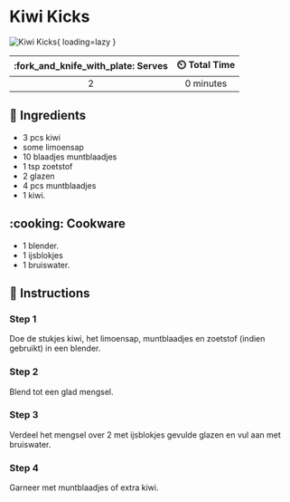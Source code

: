 # Kiwi Kicks

![Kiwi Kicks](../assets/images/kiwi-kicks.png){ loading=lazy }

| :fork_and_knife_with_plate: Serves | :timer_clock: Total Time |
|:----------------------------------:|:-----------------------: |
| 2 | 0 minutes |

## :salt: Ingredients

- 3 pcs kiwi
- some limoensap
- 10 blaadjes muntblaadjes
- 1 tsp zoetstof
- 2 glazen
- 4 pcs muntblaadjes
- 1 kiwi.

## :cooking: Cookware

- 1 blender.
- 1 ijsblokjes
- 1 bruiswater.

## :pencil: Instructions

### Step 1

Doe de stukjes kiwi, het limoensap, muntblaadjes en zoetstof (indien gebruikt) in een blender.

### Step 2

Blend tot een glad mengsel.

### Step 3

Verdeel het mengsel over 2 met ijsblokjes gevulde glazen en vul aan met bruiswater.

### Step 4

Garneer met muntblaadjes of extra kiwi.
